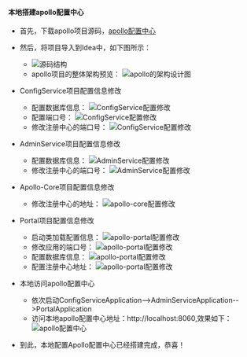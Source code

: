 #### 本地搭建apollo配置中心
* 首先，下载apollo项目源码，[apollo配置中心](https://github.com/ctripcorp/apollo.git)
* 然后，将项目导入到Idea中，如下图所示：
    * ![源码结构](./photos/015.apollo源码结构.png)
    * apollo项目的整体架构预览：
    ![apollo的架构设计图](./photos/016.apollo的架构设计图.png)
 
* ConfigService项目配置信息修改
    * 配置数据库信息：
    ![ConfigService配置修改](./photos/017.ConfigService配置修改001.png)
    * 配置端口号：
    ![ConfigService配置修改](./photos/018.ConfigService配置修改002.png)
    * 修改注册中心的端口号：
    ![ConfigService配置修改](./photos/019.ConfigService配置修改003.png)
    
* AdminService项目配置信息修改
    * 配置数据库信息：
    ![AdminService配置修改](./photos/020.AdminService配置修改001.png)
    * 修改注册中心的端口号：
    ![AdminService配置修改](./photos/021.AdminService配置修改002.png)
    
* Apollo-Core项目配置信息修改
    * 修改注册中心的地址：
    ![apollo-core配置修改](./photos/022.apollo-core配置修改.png)
    

* Portal项目配置信息修改
    * 启动类加载配置信息：
    ![apollo-portal配置修改](./photos/023.apollo-portal配置修改001.png)
    * 修改应用的端口号：
    ![apollo-portal配置修改](./photos/024.apollo-portal配置修改002.png)
    * 配置数据库信息：
    ![apollo-portal配置修改](./photos/025.apollo-portal配置修改003.png)
    * 配置注册中心地址：
    ![apollo-portal配置修改](./photos/026.apollo-portal配置修改004.png)

* 本地访问apollo配置中心
    * 依次启动ConfigServiceApplication-->AdminServiceApplication-->PortalApplication
    * 访问本地apollo配置中心地址：http://localhost:8060,效果如下：
    ![apollo配置中心](./photos/027.本地搭建的apollo配置中心.png)
    
* 到此，本地配置Apollo配置中心已经搭建完成，恭喜！
    